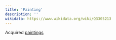 ```yaml
---
title: 'Painting'
description: ''
wikidata: https://www.wikidata.org/wiki/Q3305213
---
```


Acquired [paintings](https://en.wikipedia.org/wiki/Painting)
